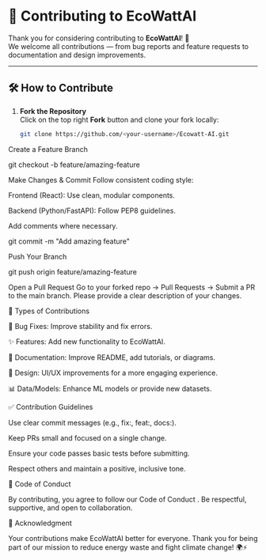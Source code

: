 # 🤝 Contributing to EcoWattAI

Thank you for considering contributing to **EcoWattAI**! 🎉  
We welcome all contributions — from bug reports and feature requests to documentation and design improvements.  

---

## 🛠 How to Contribute

1. **Fork the Repository**  
   Click on the top right **Fork** button and clone your fork locally:
   ```bash
   git clone https://github.com/<your-username>/Ecowatt-AI.git
Create a Feature Branch

git checkout -b feature/amazing-feature


Make Changes & Commit
Follow consistent coding style:

Frontend (React): Use clean, modular components.

Backend (Python/FastAPI): Follow PEP8 guidelines.

Add comments where necessary.

git commit -m "Add amazing feature"


Push Your Branch

git push origin feature/amazing-feature


Open a Pull Request
Go to your forked repo → Pull Requests → Submit a PR to the main branch.
Please provide a clear description of your changes.

🧩 Types of Contributions

🐞 Bug Fixes: Improve stability and fix errors.

✨ Features: Add new functionality to EcoWattAI.

📝 Documentation: Improve README, add tutorials, or diagrams.

🎨 Design: UI/UX improvements for a more engaging experience.

📊 Data/Models: Enhance ML models or provide new datasets.

✅ Contribution Guidelines

Use clear commit messages (e.g., fix:, feat:, docs:).

Keep PRs small and focused on a single change.

Ensure your code passes basic tests before submitting.

Respect others and maintain a positive, inclusive tone.

📜 Code of Conduct

By contributing, you agree to follow our Code of Conduct
.
Be respectful, supportive, and open to collaboration.

🌟 Acknowledgment

Your contributions make EcoWattAI better for everyone.
Thank you for being part of our mission to reduce energy waste and fight climate change! 🌍⚡
